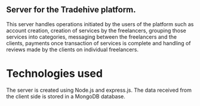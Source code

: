 ## Server for the Tradehive platform. 
This server handles operations initiated by the users of the platform such as account creation, creation of services by the freelancers, grouping those services into categories, messaging between the freelancers and the clients, payments once transaction of services is complete and handling of reviews made by the clients on individual freelancers.

# Technologies used
The server is created using Node.js and express.js. The data received from the client side is stored in a MongoDB database.






